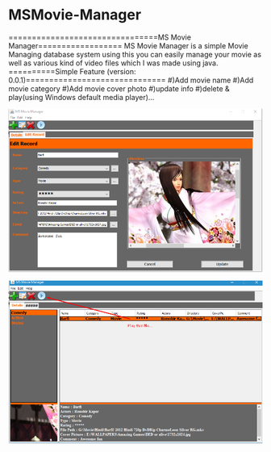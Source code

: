 # MSMovie-Manager
================================MS Movie Manager==================
MS Movie Manager is a simple Movie Managing database system using this you can easily manage your movie as well as various kind of video files which I was made using java.
==========Simple Feature (version: 0.0.1)==============================
	#)Add movie  name 
	#)Add movie  category 
	#)Add movie  cover photo 
	#)update info
	#)delete & play(using Windows default  media player)...

![marufsharia/MSMovie-Manager](https://raw.githubusercontent.com/marufsharia/MSMovie-Manager/master/Screenshot01.png)
 
 
![marufsharia/MSMovie-Manager](https://raw.githubusercontent.com/marufsharia/MSMovie-Manager/master/Screenshot02.png)



